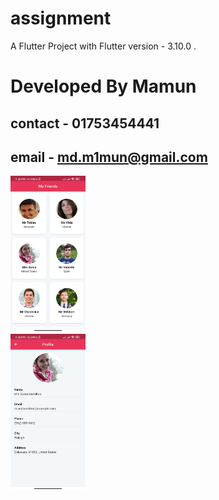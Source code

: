# assignment

A  Flutter Project with Flutter version - 3.10.0 .


# Developed By Mamun
## contact - 01753454441
## email - md.m1mun@gmail.com

<img src="assets/s (2).jpg"   width="120" height="250"/>
<br>
<img src="assets/s (1).jpg"   width="120" height="250"/>
